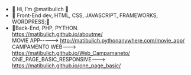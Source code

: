 - 👋 Hi, I’m @matibulich 👋
- 👀 Front-End dev, HTML, CSS, JAVASCRIPT, FRAMEWORKS, WORDPRESS;👀
- 🌱Back-End, PHP, PYTHON.
  <br>
    https://matibulich.github.io/aboutme/
  <br>
  MOVIE APP-----> http://matibulich.pythonanywhere.com/movie_app/
  <br>
  CAMPAMENTO WEB---> https://matibulich.github.io/Web_Campamaneto/
  <br>
  ONE_PAGE_BASIC_RESPONSIVE---> https://matibulich.github.io/one_page_basic/
<!---
matibulich/matibulich is a ✨ special ✨ repository because its `README.md` (this file) appears on your GitHub profile.
You can click the Preview link to take a look at your changes.
--->
